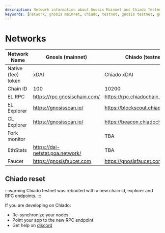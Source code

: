 ```yaml
---
description: Network information about Gnosis Mainnet and Chiado Testnets
keywords: [network, gnosis mainnet, chiado, testnet, gnosis testnet, gnosis faucet, rpc, explorer]
---
```


# Networks

| Network Name       | Gnosis (mainnet)                  | Chiado (testnet)                          |
|--------------------|-----------------------------------|-------------------------------------------|
| Native (fee) token | xDAI                              | Chiado xDAI                               |
| Chain ID           | 100                               | 10200                                     |
| EL RPC             | https://rpc.gnosischain.com/      | https://rpc.chiadochain.net               |
| EL Explorer        | https://gnosisscan.io/            | https://blockscout.chiadochain.net        |
| CL Explorer        | https://gnosisscan.io/            | https://beacon.chiadochain.net/           |
| Fork monitor       |                                   | TBA                                       |
| EthStats           | https://dai-netstat.poa.network/  | TBA                                       |
| Faucet             | https://gnosisfaucet.com          | https://gnosisfaucet.com                  |

## Chiado reset

:::warning 
Chiado testnet was rebooted with a new chain id, explorer and RPC endpoints.
:::

If you are developing on Chiado:
- Re-synchronize your nodes
- Point your app to the new RPC endpoint
- Get help on [discord](https://discord.gg/gnosischain)